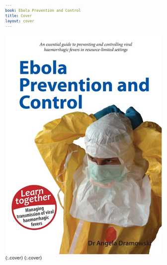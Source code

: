 ```yaml
---
book: Ebola Prevention and Control
title: Cover
layout: cover
---
```


![Cover](images/cover.jpg){:.cover}
{:.cover}
